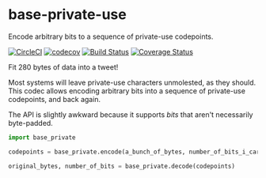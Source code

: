 # base-private-use
Encode arbitrary bits to a sequence of private-use codepoints.

[![CircleCI](https://circleci.com/gh/morganwahl/base-private-use.svg?style=svg)](https://circleci.com/gh/morganwahl/base-private-use)
[![codecov](https://codecov.io/gh/morganwahl/base-private-use/branch/master/graph/badge.svg)](https://codecov.io/gh/morganwahl/base-private-use)
[![Build Status](https://travis-ci.org/morganwahl/base-private-use.svg?branch=master)](https://travis-ci.org/morganwahl/base-private-use)
[![Coverage Status](https://coveralls.io/repos/github/morganwahl/base-private-use/badge.svg?branch=master)](https://coveralls.io/github/morganwahl/base-private-use?branch=master)

Fit 280 bytes of data into a tweet!

Most systems will leave private-use characters unmolested, as they should. This codec allows encoding arbitrary bits into a sequence of private-use codepoints, and back again.

The API is slightly awkward because it supports _bits_ that aren't necessarily byte-padded.

```py
import base_private

codepoints = base_private.encode(a_bunch_of_bytes, number_of_bits_i_care_about)

original_bytes, number_of_bits = base_private.decode(codepoints)
```

